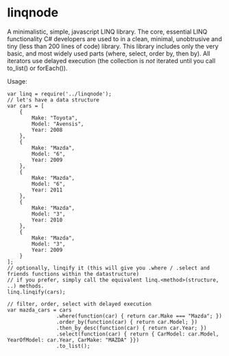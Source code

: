 # linqnode
A minimalistic, simple, javascript LINQ library.
The core, essential LINQ functionality C# developers are used to in a clean, minimal, unobtrusive and tiny (less than 200 lines of code) library.
This library includes only the very basic, and most widely used parts (where, select, order by, then by).
All iterators use delayed execution (the collection is _not_ iterated until you call to_list() or forEach()).

Usage:
```
var linq = require('../linqnode');
// let's have a data structure
var cars = [
	{
		Make: "Toyota",
		Model: "Avensis",
		Year: 2008
	},
	{
		Make: "Mazda",
		Model: "6",
		Year: 2009
	},
	{
		Make: "Mazda",
		Model: "6",
		Year: 2011
	},
	{
		Make: "Mazda",
		Model: "3",
		Year: 2010
	},
	{
		Make: "Mazda",
		Model: "3",
		Year: 2009
	}
];
// optionally, linqify it (this will give you .where / .select and friends functions within the datastructure)
// if you prefer, simply call the equivalent linq.<method>(structure, ..) methods.
linq.linqify(cars);

// filter, order, select with delayed execution
var mazda_cars = cars
				.where(function(car) { return car.Make === "Mazda"; })
				.order_by(function(car) { return car.Model; })
				.then_by_desc(function(car) { return car.Year; })
				.select(function(car) { return { CarModel: car.Model, YearOfModel: car.Year, CarMake: "MAZDA" }})
				.to_list();

```
